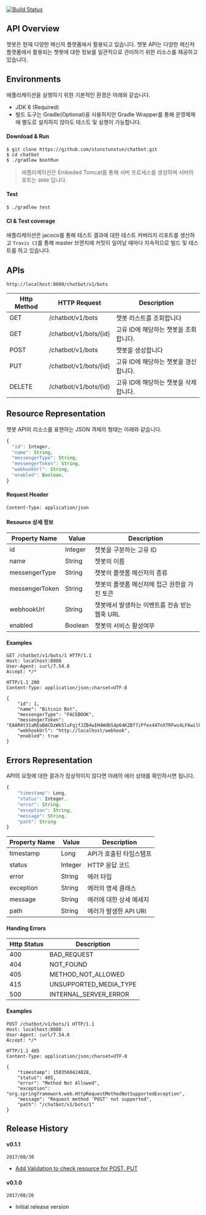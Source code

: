 [![Build Status](https://travis-ci.org/stunstunstun/chatbot.svg?branch=master)](https://travis-ci.org/stunstunstun/chatbot)

## API Overview

챗봇은 현재 다양한 메신저 플랫폼에서 활용되고 있습니다. 챗봇 API는 다양한 메신저 플랫폼에서 활용되는 챗봇에 대한 정보를 일관적으로 관리하기 위한 리소스를 제공하고 있습니다. 

## Environments

애플리케이션을 실행하기 위한 기본적인 환경은 아래와 같습니다.

- JDK 8 (Required)
- 빌드 도구는 Gradle(Optional)을 사용하지만 Gradle Wrapper를 통해 운영체제에 별도로 설치하지 않아도 테스트 및 실행이 가능합니다.

#### Download & Run

```
$ git clone https://github.com/stunstunstun/chatbot.git
$ cd chatbot
$ ./gradlew bootRun
```
> 애플리케이션은 Embeded Tomcat를 통해 서버 프로세스를 생성하며 서버의 포트는 `8080` 입니다. 

#### Test

```
$ ./gradlew test
```

#### CI & Test coverage

애플리케이션은 jacoco를 통해 테스트 결과에 대한 테스트 커버리지 리포트를 생산하고 `Travis CI`를 통해 master 브랜치에 커밋이 일어날 때마다 지속적으로 빌드 및 테스트를 하고 있습니다.

## APIs

```
http://localhost:8080/chatbot/v1/bots
```

Http Method | HTTP Request | Description
--|--|--
GET | /chatbot/v1/bots | 챗봇 리스트를 조회합니다 
GET | /chatbot/v1/bots/{id} | 고유 ID에 해당하는 챗봇을 조회합니다.
POST | /chatbot/v1/bots | 챗봇을 생성합니다
PUT | /chatbot/v1/bots/{id} | 고유 ID에 해당하는 챗봇을 갱신합니다.
DELETE | /chatbot/v1/bots/{id} | 고유 ID에 해당하는 챗봇을 삭제합니다.

## Resource Representation

챗봇 API의 리소스를 표현하는 JSON 객체의 형태는 아래와 같습니다.

```javascript
{
  "id": Integer,
  "name": String,
  "messengerType": String,
  "messengerToken": String,
  "webhookUrl": String,
  "enabled": Boolean,
}
```

#### Request Header

`Content-Type: application/json`

#### Resource 상세 정보

Property Name | Value | Description 
--|--|--
id | Integer | 챗봇을 구분하는 고유 ID | 
name | String | 챗봇의 이름 | 
messengerType | String | 챗봇의 플랫폼 메신저의 종류
messengerToken | String | 챗봇의 플랫폼 메신저에 접근 권한을 가진 토큰
webhookUrl | String | 챗봇에서 발생하는 이벤트를 전송 받는 웹훅 URL
enabled | Boolean | 챗봇의 서비스 활성여부 

#### Examples

```
GET /chatbot/v1/bots/1 HTTP/1.1
Host: localhost:8080
User-Agent: curl/7.54.0
Accept: */*
 
HTTP/1.1 200 
Content-Type: application/json;charset=UTF-8

{
    "id": 1,
    "name": "Bitcoin Bot",
    "messengerType": "FACEBOOK",
    "messengerToken": "EAAR4t31aREoBACDzWk5luFqjfJZB4wIH4WdbS4p64KZBf7iPfex44TnXTRFws4LFAwilkkytW9K1v1ADOgZAB6hbtnPMVmAUfmRNGfmFBRFLz5ABzi8ZBPtonrAhFo7yxzDoIdNs1QwnXrvlDkgm8IXLTbjbsKfMUFW0Uq6yvgZDZD",
    "webhookUrl": "http://localhost/webhook",
    "enabled": true
}
```

## Errors Representation

API의 요청에 대한 결과가 정상적이지 않다면 아래의 에러 상태를 확인하시면 됩니다.

```javascript
{
    "timestamp": Long,
    "status": Integer,
    "error": String,
    "exception": String,
    "message": String,
    "path": String
}
```

Property Name | Value | Description 
--|--|--
timestamp | Long | API가 호출된 타임스탬프 
status | Integer | HTTP 응답 코드
error | String | 에러 타입
exception | String | 에러의 명세 클래스
message | String | 에러에 대한 상세 메세지
path | String | 에러가 발생한 API URI 

#### Handing Errors

Http Status | Description
--|--
400 | BAD_REQUEST
404 | NOT_FOUND 
405 | METHOD_NOT_ALLOWED
415 | UNSUPPORTED_MEDIA_TYPE
500 | INTERNAL_SERVER_ERROR

#### Examples

```
POST /chatbot/v1/bots/1 HTTP/1.1
Host: localhost:8080
User-Agent: curl/7.54.0
Accept: */*
 
HTTP/1.1 405 
Content-Type: application/json;charset=UTF-8

{
    "timestamp": 1503560424028,
    "status": 405,
    "error": "Method Not Allowed",
    "exception": "org.springframework.web.HttpRequestMethodNotSupportedException",
    "message": "Request method 'POST' not supported",
    "path": "/chatbot/v1/bots/1"
}
```

## Release History

#### v0.1.1

`2017/08/30`

- [Add Validation to check resource for POST, PUT](https://github.com/stunstunstun/chatbot/issues/3)

#### v0.1.0

`2017/08/26`

- Initial release version